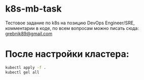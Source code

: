 # k8s-mb-task

Тестовое задание по k8s на позицию DevOps Engineer/SRE, комментарии в коде, по всем вопросам можно писать сюда: grebnik89@gmail.com

# После настройки кластера:

```bash
kubectl apply -f .
kubectl gel all
```